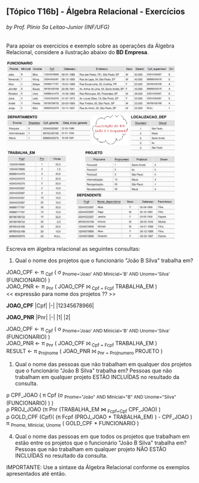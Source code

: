 ## [Tópico T16b] - Álgebra Relacional - Exercícios
###### *by Prof. Plinio Sa Leitao-Junior (INF/UFG)*

Para apoiar os exercícios e exemplo sobre as operações da Álgebra Relacional, considere a ilustração abaixo do **BD Empresa**.

<img src="../media/fig-mr-2.jpg" width="450">

Escreva em álgebra relacional as seguintes consultas:

1. Qual o nome dos projetos que o funcionário "João B Silva" trabalha em?<br>

JOAO_CPF ← π <sub>Cpf</sub> ( σ <sub>Pnome='Joao' AND Minicial='B' AND Unome='Silva'</sub> (FUNCIONARIO) )<br>
JOAO_PNR ← π <sub>Pnr</sub> ( JOAO_CPF ⨝ <sub>Cpf = Fcpf</sub> TRABALHA_EM )<br>
<< expressão para nome dos projetos ?? >><br>

**JOAO_CPF**
|Cpf|
|-|
|12345678966|

**JOAO_PNR**
|Pnr|
|-|
|1|
|2|

JOAO_CPF ← π <sub>Cpf</sub> ( σ <sub>Pnome='Joao' AND Minicial='B' AND Unome='Silva'</sub> (FUNCIONARIO) )<br>
JOAO_PNR ← π <sub>Pnr</sub> ( JOAO_CPF ⨝ <sub>Cpf = Fcpf</sub> TRABALHA_EM )<br>
RESULT ← π <sub>Projnome</sub> ( JOAO_PNR ⨝ <sub>Pnr = Projnumero</sub> PROJETO )<br>

1. Qual o nome das pessoas que não trabalham em qualquer dos projetos que o funcionário "João B Silva" trabalha em? Pessoas que não trabalham em qualquer projeto ESTÃO INCLUÍDAS no resultado da consulta.<br>

ρ CPF_JOAO ( π Cpf (σ <sub>Pnome="João" AND Minicial="B" AND Unome="Silva"</sub> (FUNCIONARIO) ) )<br>
ρ PROJ_JOAO (π Pnr (TRABALHA_EM &#8904; <sub>Fcpf=Cpf</sub> CPF_JOAO) )<br>
ρ GOLD_CPF (Cpf)( (π Fcpf (PROJ_JOAO * TRABALHA_EM) ) - CPF_JOAO )<br>
π <sub>Pnome, Minicial, Unome</sub> ( GOLD_CPF * FUNCIONARIO )

4. Qual o nome das pessoas em que todos os projetos que trabalham em estão entre os projetos que o funcionário "João B Silva" trabalha em? Pessoas que não trabalham em qualquer projeto NÃO ESTÃO INCLUÍDAS no resultado da consulta.<br>

IMPORTANTE: Use a sintaxe da Álgebra Relacional conforme os exemplos apresentados até então.
